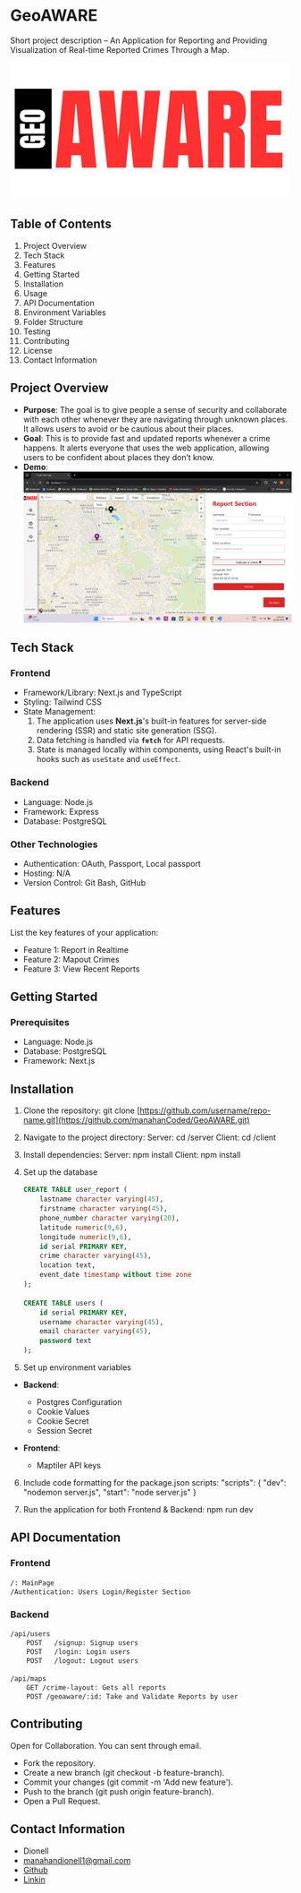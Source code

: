 
# GeoAWARE

Short project description – An Application for Reporting and Providing Visualization of Real-time Reported Crimes Through a Map.

![App Screenshot](./new_client/public/img/logo.png)

## Table of Contents

1. Project Overview
2. Tech Stack
3. Features
4. Getting Started
5. Installation
6. Usage
7. API Documentation
8. Environment Variables
9. Folder Structure
10. Testing
11. Contributing
12. License
13. Contact Information

## Project Overview

- **Purpose**: The goal is to give people a sense of security and collaborate with each other whenever they are navigating through unknown places. It allows users to avoid or be cautious about their places.
- **Goal**: This is to provide fast and updated reports whenever a crime happens. It alerts everyone that uses the web application, allowing users to be confident about places they don’t know.
- **Demo**: ![Demo Screenshot](Demo.png)

## Tech Stack

### Frontend

- Framework/Library: Next.js and TypeScript
- Styling: Tailwind CSS
- State Management: 
    1. The application uses **Next.js**'s built-in features for server-side rendering (SSR) and static site generation (SSG).
    2. Data fetching is handled via **`fetch`** for API requests.
    3. State is managed locally within components, using React's built-in hooks such as `useState` and `useEffect`.

### Backend

- Language: Node.js
- Framework: Express
- Database: PostgreSQL

### Other Technologies

- Authentication: OAuth, Passport, Local passport
- Hosting: N/A
- Version Control: Git Bash, GitHub

## Features
List the key features of your application:

- Feature 1: Report in Realtime
- Feature 2: Mapout Crimes
- Feature 3: View Recent Reports

## Getting Started
### Prerequisites

- Language: Node.js
- Database: PostgreSQL
- Framework: Next.js

## Installation
1. Clone the repository:
    git clone [https://github.com/username/repo-name.git](https://github.com/manahanCoded/GeoAWARE.git)

2. Navigate to the project directory:
    Server: 
        cd /server
    Client: 
        cd /client

3. Install dependencies:
    Server: 
        npm install
    Client: 
        npm install

4. Set up the database
    ```sql
    CREATE TABLE user_report (
        lastname character varying(45),
        firstname character varying(45),
        phone_number character varying(20),
        latitude numeric(9,6),
        longitude numeric(9,6),
        id serial PRIMARY KEY,
        crime character varying(45),
        location text,
        event_date timestamp without time zone
    );

    CREATE TABLE users (
        id serial PRIMARY KEY,
        username character varying(45),
        email character varying(45),
        password text
    );

5. Set up environment variables
- **Backend**:
  - Postgres Configuration
  - Cookie Values
  - Cookie Secret
  - Session Secret

- **Frontend**:
  - Maptiler API keys

6. Include code formatting for the package.json scripts:
    "scripts": {
        "dev": "nodemon server.js",
        "start": "node server.js"
    }

7. Run the application for both Frontend & Backend:
    npm run dev


## API Documentation

### Frontend
    /: MainPage
    /Authentication: Users Login/Register Section

### Backend
    /api/users
        POST   /signup: Signup users 
        POST   /login: Login users
        POST   /logout: Logout users

    /api/maps
        GET /crime-layout: Gets all reports
        POST /geoaware/:id: Take and Validate Reports by user

## Contributing
Open for Collaboration. You can sent through email.

- Fork the repository.
- Create a new branch (git checkout -b feature-branch).
- Commit your changes (git commit -m 'Add new feature').
- Push to the branch (git push origin feature-branch).
- Open a Pull Request.

## Contact Information
- Dionell
- manahandionell1@gmail.com
- [Github](https://www.linkedin.com/feed/)
- [Linkin](https://www.linkedin.com/feed/)
